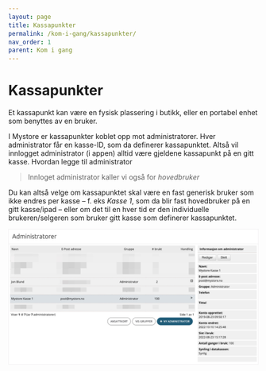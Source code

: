 ```yaml
---
layout: page
title: Kassapunkter
permalink: /kom-i-gang/kassapunkter/
nav_order: 1
parent: Kom i gang
---
```


# Kassapunkter 

Et kassapunkt kan være en fysisk plassering i butikk, eller en portabel enhet som benyttes av en bruker.

I Mystore er kassapunkter koblet opp mot administratorer. Hver administrator får en kasse-ID, som da definerer kassapunktet. Altså vil innlogget administrator (i appen) alltid være gjeldene kassapunkt på en gitt kasse. Hvordan legge til administrator

> Innloget administrator kaller vi også for _hovedbruker_

Du kan altså velge om kassapunktet skal være en fast generisk bruker som ikke endres per kasse – f. eks _Kasse 1_, som da blir fast hovedbruker på en gitt kasse/ipad – eller om  det til en hver tid er den individuelle brukeren/selgeren som bruker gitt kasse som definerer kassapunktet. 

![kassapunkt](/docs/assets/images/kassapunkt.jpg) 
